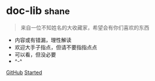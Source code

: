#	  <span> **doc-lib** <small>shane</small></span>

> 来自一位不知姓名的大收藏家，希望会有你们喜欢的东西

* 内容或有错漏，理性解读
* 欢迎大手子指点，但请不要指指点点
* 可以看，但没必要
* ^-^

[GitHub](https://github.com/ShaneZfx/note)
[Started](./docs/language/java.md)
